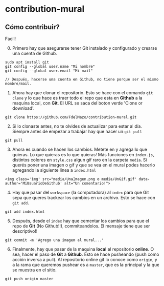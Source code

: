 # contribution-mural

## Cómo contribuir?

Facil!

0. Primero hay que asegurarse tener Git instalado y configurado y crearse una cuenta de Github.

```
sudo apt install git
git config --global user.name "Mi nombre"
git config --global user.email "Mi mail"

// Después, hacerse una cuenta en Github, no tiene porque ser el mismo nombre/mail.
```

1. Ahora hay que clonar el repositorio. Esto se hace con el comando `git clone` y lo que hace es traer todo el repo que esta en **Github** a la maquina local, con **Git**. El URL se saca del boton verde 'Clone or download'.

```
git clone https://github.com/FdelMazo/contribution-mural.git
```

2. Si lo clonaste antes, no te olvides de actualizar para estar al día. Siempre antes de empezar a trabajar hay que hacer un `git pull`

```
git pull
```

3.  Ahora es cuando se hacen los cambios. Metete en y agrega lo que quieras. Lo que quieras es lo que quieras! Más funciones en `index.js`, distintos colores en `style.css` algun gif raro en la carpeta `media`. Si querés poner una imagen o gif y que se vea en el mural podes hacerlo agregando la siguiente linea a `index.html`

```
<img class='img' src="media/UnaImagen.png o media/UnGif.gif" data-author='MiUsuarioDeGithub' alt="Un comentario!">  
```

4. Hay que pasar del `workspace` (la computadora) al `index` para que Git sepa que queres trackear los cambios en un archivo. Esto se hace con `git add`.

```
git add index.html
```

5. Después, desde el `index` hay que cementar los cambios para que el repo de **Git** (No Github!!), commiteandolos. El mensaje tiene que ser descriptivo!!

```
git commit -m 'Agrego una imagen al mural...'
```

6. Finalmente, hay que pasar de la maquina **local** al repositorio **online**. O sea, hacer el paso de **Git** a **Github**. Esto se hace pusheando (push como acción inversa a pull). Al repositorio online git lo conoce como `origin`, y a la rama que queremos pushear es a `master`, que es la principal y la que se muestra en el sitio.

```
git push origin master
```